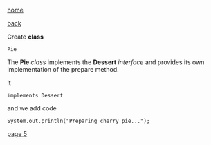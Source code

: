 [home](./page01.md)

[back](./page03.md)


Create **class**

```
Pie
```
The **Pie** *class* implements the **Dessert** *interface* and provides its own implementation of the prepare method.


it 
```
implements Dessert
```

and we add code 

```
System.out.println("Preparing cherry pie...");
```



[page 5](./page05.md)
